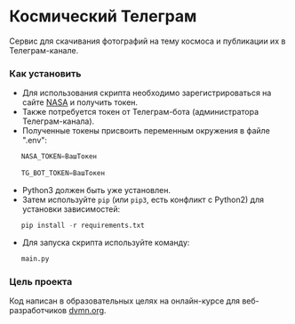 # Космический Телеграм

Сервис для скачивания фотографий на тему космоса и публикации их в Телеграм-канале.

### Как установить

 - Для использования скрипта необходимо зарегистрироваться на сайте [NASA](https://www.nasa.gov)
   и получить токен.
 - Также потребуется токен от Телеграм-бота (администратора Телеграм-канала).
 - Полученные токены присвоить переменным окружения в файле ".env":
```python
   NASA_TOKEN=ВашТокен
   
   TG_BOT_TOKEN=ВашТокен
```
 - Python3 должен быть уже установлен.
 - Затем используйте `pip` (или `pip3`, есть конфликт с Python2) для установки зависимостей:
```python
   pip install -r requirements.txt
   ```
 - Для запуска скрипта используйте команду:
```python
   main.py
```

### Цель проекта

Код написан в образовательных целях на онлайн-курсе для веб-разработчиков [dvmn.org](https://dvmn.org/).
